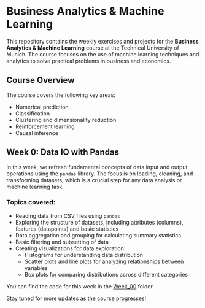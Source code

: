 # Business Analytics & Machine Learning

This repository contains the weekly exercises and projects for the **Business Analytics & Machine Learning** course at the Technical University of Munich. The course focuses on the use of machine learning techniques and analytics to solve practical problems in business and economics.

## Course Overview

The course covers the following key areas:
- Numerical prediction
- Classification
- Clustering and dimensionality reduction
- Reinforcement learning
- Causal inference

## Week 0: Data IO with Pandas
In this week, we refresh fundamental concepts of data input and output operations using the `pandas` library. The focus is on loading, cleaning, and transforming datasets, which is a crucial step for any data analysis or machine learning task.

### Topics covered:
- Reading data from CSV files using `pandas`
- Exploring the structure of datasets, including attributes (columns), features (datapoints) and basic statistics
- Data aggregation and grouping for calculating summary statistics
- Basic filtering and subsetting of data
- Creating visualizations for data exploration:
  - Histograms for understanding data distribution
  - Scatter plots and line plots for analyzing relationships between variables
  - Box plots for comparing distributions across different categories

You can find the code for this week in the [Week_00](./Week_00/main.py) folder.

Stay tuned for more updates as the course progresses!
